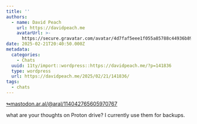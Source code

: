 ```yaml
---
title: ''
authors:
  - name: David Peach
    url: https://davidpeach.me
    avatarUrl: >-
      https://secure.gravatar.com/avatar/4d7faf5eee1f055a85788c44936b8995eaab6dfb004e7854ec747ccb272e91ee?s=96&d=mm&r=g
date: 2025-02-21T20:40:50.000Z
metadata:
  categories:
    - Chats
  uuid: 11ty/import::wordpress::https://davidpeach.me/?p=141836
  type: wordpress
  url: https://davidpeach.me/2025/02/21/141836/
tags:
  - chats
---
```

[↬mastodon.ar.al/@aral/114042765605970767](https://mastodon.ar.al/@aral/114042765605970767 "This post is a response to the referenced content.")

what are your thoughts on Proton drive? I currently use them for backups.